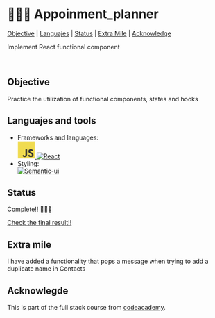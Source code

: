 # 🕵🏻‍♂️ Appoinment_planner<br>
[Objective](#objective_h) | [Languajes](#languajes_h) | [Status](#status_h) | [Extra Mile](#extra_m) | [Acknowledge](#acknowledge_h) 

<link href="https://languages.abranhe.com/logos.css" rel="stylesheet">

<p>Implement React functional component</p><br>

<h2>Objective<a name="objective_h"></a></h2>
<p>Practice the utilization of functional components, states and hooks</p>


<h2>Languajes and tools<a name="languajes_h"></a></h2>
<p></p>
<ul><li> Frameworks and languages:<br>
<a href="https://developer.mozilla.org/en-US/docs/Web/JavaScript" target="_blank"> <img src="https://raw.githubusercontent.com/devicons/devicon/master/icons/javascript/javascript-original.svg" alt="javascript" width="40" height="40"/> </a>
<a href="https://reactjs.org/" target="_blank"> <img src="https://www.pinclipart.com/picdir/middle/537-5374089_react-js-logo-clipart.png" alt="React" width="50" height="40"/> </a></li>
<li>Styling:<br>
<a href="https://react.semantic-ui.com/" target="_blank"> <img src="https://seeklogo.com/images/S/semantic-ui-logo-AFDC4C7E31-seeklogo.com.png" alt="Semantic-ui" width="40" height="40"/> </a>
</li>
</ul>
<h2>Status <a name="status_h"></a></h2>
<p>Complete!! 🎉🎉🎉</p>
<a href="https://cavs1010.github.io/05_Appoinment_Planner/"> Check the final result!! </a>

<h2>Extra mile <a name="extra_m"></a></h2>
<p>I have added a functionality that pops a message when trying to add a duplicate name in Contacts</p>

<h2>Acknowlegde <a name="acknowledge_h"></a></h2>
<p>This is part of the full stack course from <a href='https://www.codecademy.com/'>codeacademy</a>.</p>

